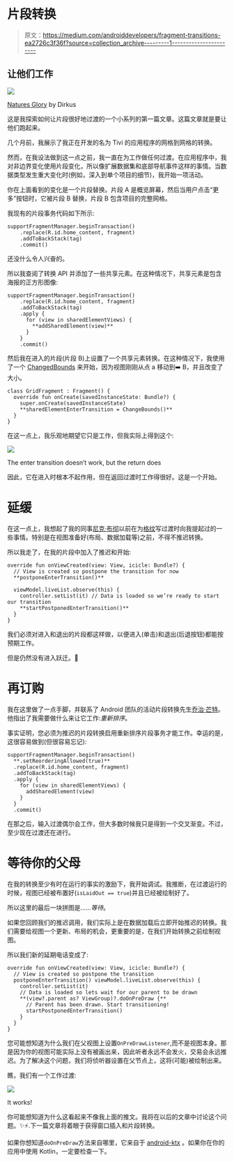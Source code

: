 # 片段转换

> 原文：<https://medium.com/androiddevelopers/fragment-transitions-ea2726c3f36f?source=collection_archive---------1----------------------->

## 让他们工作

![](img/723201cf1bc384e55827018ed799db03.png)

[Natures Glory](https://flic.kr/p/dmmUwS) by Dirkus

这是我探索如何让片段很好地过渡的一个小系列的第一篇文章。这篇文章就是要让他们跑起来。

几个月前，我展示了我正在开发的名为 Tivi 的应用程序的网格到网格的转换。

然而，在我设法做到这一点之前，我一直在为工作做任何过渡。在应用程序中，我对非边界变化使用片段变化，所以像扩展数据集和底部导航事件这样的事情。当数据类型发生重大变化时(例如，深入到单个项目的细节)，我开始一项活动。

你在上面看到的变化是一个片段替换。片段 A 是概览屏幕，然后当用户点击“更多”按钮时，它被片段 B 替换，片段 B 包含项目的完整网格。

我现有的片段事务代码如下所示:

```
supportFragmentManager.beginTransaction()
    .replace(R.id.home_content, fragment)
    .addToBackStack(tag)
    .commit()
```

还没什么令人兴奋的。

所以我查阅了转换 API 并添加了一些共享元素。在这种情况下，共享元素是包含海报的正方形图像:

```
supportFragmentManager.beginTransaction() 
    .replace(R.id.home_content, fragment)
    .addToBackStack(tag)
    .apply {
      for (view in sharedElementViews) {
        **addSharedElement(view)**
      }
    }
    .commit()
```

然后我在进入的片段(片段 B)上设置了一个共享元素转换。在这种情况下，我使用了一个 [ChangedBounds](https://developer.android.com/reference/android/support/transition/ChangeBounds.html) 来开始，因为视图刚刚从点 a 移动到➡️ B，并且改变了大小。

```
class GridFragment : Fragment() {
  override fun onCreate(savedInstanceState: Bundle?) { 
    super.onCreate(savedInstanceState)
    **sharedElementEnterTransition = ChangeBounds()**
  }
}
```

在这一点上，我乐观地期望它只是工作，但我实际上得到这个:

![](img/5690f4cf81b469fa509a2910f44c0d1f.png)

The enter transition doesn’t work, but the return does

因此，它在进入时根本不起作用，但在返回过渡时工作得很好。这是一个开始。

# 延缓

在这一点上，我想起了我的同事[尼克·布彻](https://twitter.com/crafty)以前在为[格纹](https://github.com/nickbutcher/plaid)写过渡时向我提起过的一些事情。特别是在视图准备好(布局、数据加载等)之前，不得不推迟转换。

所以我走了，在我的片段中加入了推迟和开始:

```
override fun onViewCreated(view: View, icicle: Bundle?) {
  // View is created so postpone the transition for now
  **postponeEnterTransition()**

  viewModel.liveList.observe(this) {
    controller.setList(it) // Data is loaded so we’re ready to start our transition
    **startPostponedEnterTransition()**
  }
}
```

我们必须对进入和退出的片段都这样做，以便进入(单击)和退出(后退按钮)都能按预期工作。

但是仍然没有进入跃迁。🤦

# 再订购

我在这里做了一点手脚，并联系了 Android 团队的活动片段转换先生[乔治·芒特](https://twitter.com/georgemount1)。他指出了我需要做什么来让它工作:*重新排序*。

事实证明，您必须为推迟的片段转换启用重新排序片段事务才能工作。幸运的是，这很容易做到(但很容易忘记):

```
supportFragmentManager.beginTransaction() 
  **.setReorderingAllowed(true)**
  .replace(R.id.home_content, fragment)
  .addToBackStack(tag)
  .apply { 
    for (view in sharedElementViews) {
      addSharedElement(view)
    }
  }
  .commit()
```

在那之后，输入过渡偶尔会工作，但大多数时候我只是得到一个交叉渐变。不过，至少现在过渡还在进行。

# 等待你的父母

在我的转换至少有时在运行的事实的激励下，我开始调试。我推断，在过渡运行的时候，视图已经被布置好(`isLaidOut == true`)并且已经被绘制好了。

所以这里的最后一块拼图是……*等待*。

如果您回顾我们的推迟调用，我们实际上是在数据加载后立即开始推迟的转换。我们需要给视图一个更新、布局的机会，更重要的是，在我们开始转换之前绘制视图。

所以我们新的延期电话变成了:

```
override fun onViewCreated(view: View, icicle: Bundle?) {
  // View is created so postpone the transition 
  postponeEnterTransition() viewModel.liveList.observe(this) {
    controller.setList(it)
    // Data is loaded so lets wait for our parent to be drawn 
    **(view?.parent as? ViewGroup)?.doOnPreDraw {**
      // Parent has been drawn. Start transitioning! 
      startPostponedEnterTransition()
    }
  }
}
```

您可能想知道为什么我们在父视图上设置`OnPreDrawListener`,而不是视图本身。那是因为你的视图可能实际上没有被画出来，因此听者永远不会发火，交易会永远推迟。为了解决这个问题，我们将侦听器设置在父节点上，这将(可能)被绘制出来。

瞧，我们有一个工作过渡:

![](img/d3cef3793afaf4d1c64ae6c10726f910.png)

It works!

你可能想知道为什么这看起来不像我上面的推文。我将在以后的文章中讨论这个问题。✨⚡.下一篇文章将着眼于获得窗口插入和片段转换。

如果你想知道`doOnPreDraw`方法来自哪里，它来自于 [android-ktx](https://github.com/android/android-ktx) 。如果你在你的应用中使用 Kotlin，一定要检查一下。